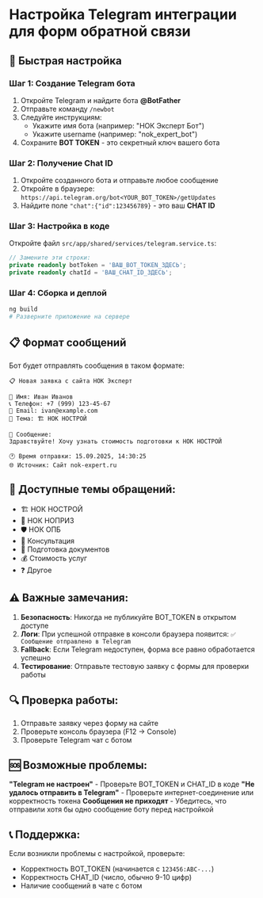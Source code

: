 # Настройка Telegram интеграции для форм обратной связи

## 🚀 Быстрая настройка

### Шаг 1: Создание Telegram бота
1. Откройте Telegram и найдите бота **@BotFather**
2. Отправьте команду `/newbot`
3. Следуйте инструкциям:
   - Укажите имя бота (например: "НОК Эксперт Бот")
   - Укажите username (например: "nok_expert_bot")
4. Сохраните **BOT TOKEN** - это секретный ключ вашего бота

### Шаг 2: Получение Chat ID
1. Откройте созданного бота и отправьте любое сообщение
2. Откройте в браузере: `https://api.telegram.org/bot<YOUR_BOT_TOKEN>/getUpdates`
3. Найдите поле `"chat":{"id":123456789}` - это ваш **CHAT ID**

### Шаг 3: Настройка в коде
Откройте файл `src/app/shared/services/telegram.service.ts`:

```typescript
// Замените эти строки:
private readonly botToken = 'ВАШ_BOT_TOKEN_ЗДЕСЬ';
private readonly chatId = 'ВАШ_CHAT_ID_ЗДЕСЬ';
```

### Шаг 4: Сборка и деплой
```bash
ng build
# Разверните приложение на сервере
```

## 📋 Формат сообщений

Бот будет отправлять сообщения в таком формате:

```
📋 Новая заявка с сайта НОК Эксперт

👤 Имя: Иван Иванов
📞 Телефон: +7 (999) 123-45-67
📧 Email: ivan@example.com
🎯 Тема: 🏗️ НОК НОСТРОЙ

💬 Сообщение:
Здравствуйте! Хочу узнать стоимость подготовки к НОК НОСТРОЙ

🕐 Время отправки: 15.09.2025, 14:30:25
🌐 Источник: Сайт nok-expert.ru
```

## 🔧 Доступные темы обращений:
- 🏗️ НОК НОСТРОЙ
- 📐 НОК НОПРИЗ
- 🛡️ НОК ОПБ
- 💬 Консультация
- 📄 Подготовка документов
- 💰 Стоимость услуг
- ❓ Другое

## ⚠️ Важные замечания:

1. **Безопасность**: Никогда не публикуйте BOT_TOKEN в открытом доступе
2. **Логи**: При успешной отправке в консоли браузера появится: `✅ Сообщение отправлено в Telegram`
3. **Fallback**: Если Telegram недоступен, форма все равно обработается успешно
4. **Тестирование**: Отправьте тестовую заявку с формы для проверки работы

## 🔍 Проверка работы:

1. Отправьте заявку через форму на сайте
2. Проверьте консоль браузера (F12 → Console)
3. Проверьте Telegram чат с ботом

## 🆘 Возможные проблемы:

**"Telegram не настроен"** - Проверьте BOT_TOKEN и CHAT_ID в коде
**"Не удалось отправить в Telegram"** - Проверьте интернет-соединение или корректность токена
**Сообщения не приходят** - Убедитесь, что отправили хотя бы одно сообщение боту перед настройкой

## 📞 Поддержка:

Если возникли проблемы с настройкой, проверьте:
- Корректность BOT_TOKEN (начинается с `123456:ABC-...`)
- Корректность CHAT_ID (число, обычно 9-10 цифр)
- Наличие сообщений в чате с ботом
